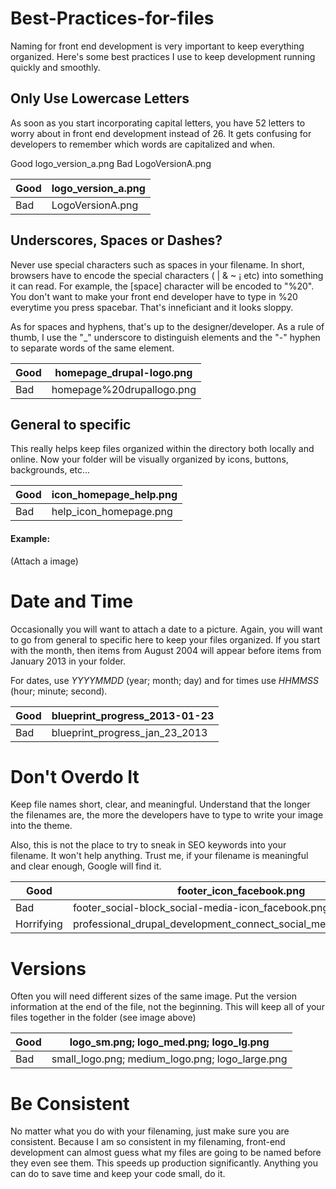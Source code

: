 # Best-Practices-for-files

Naming for front end development is very important to keep everything organized. Here's some best practices I use to keep development running quickly and smoothly.

## Only Use Lowercase Letters
As soon as you start incorporating capital letters, you have 52 letters to worry about in front end development instead of 26. It gets confusing for developers to remember which words are capitalized and when.

Good	logo_version_a.png
Bad	LogoVersionA.png
 
Good | logo_version_a.png | 
--- | --- | 
Bad | LogoVersionA.png |

## Underscores, Spaces or Dashes? 
Never use special characters such as spaces in your filename. In short, browsers have to encode the special characters ( | & ~ ¡ etc) into something it can read. For example, the [space] character will be encoded to "%20". You don't want to make your front end developer have to type in %20 everytime you press spacebar. That's inneficiant and it looks sloppy.

As for spaces and hyphens, that's up to the designer/developer. As a rule of thumb, I use the "_" underscore to distinguish elements and the "-" hyphen to separate words of the same element. 

Good | homepage_drupal-logo.png | 
--- | --- | 
Bad | homepage%20drupallogo.png |

## General to specific 
This really helps keep files organized within the directory both locally and online. Now your folder will be visually organized by icons, buttons, backgrounds, etc...

Good | icon_homepage_help.png | 
--- | --- | 
Bad | help_icon_homepage.png |

#### Example: 
(Attach a image)

# Date and Time
Occasionally you will want to attach a date to a picture. Again, you will want to go from general to specific here to keep your files organized. If you start with the month, then items from August 2004 will appear before items from January 2013 in your folder.

For dates, use *YYYYMMDD* (year; month; day) and for times use *HHMMSS* (hour; minute; second).

Good | blueprint_progress_2013-01-23 | 
--- | --- | 
Bad | blueprint_progress_jan_23_2013 |

# Don't Overdo It
Keep file names short, clear, and meaningful. Understand that the longer the filenames are, the more the developers have to type to write your image into the theme.

Also, this is not the place to try to sneak in SEO keywords into your filename. It won't help anything. Trust me, if your filename is meaningful and clear enough, Google will find it.

Good | footer_icon_facebook.png | 
--- | --- | 
Bad | footer_social-block_social-media-icon_facebook.png |
Horrifying | professional_drupal_development_connect_social_media_facebook.png |

# Versions 
Often you will need different sizes of the same image. Put the version information at the end of the file, not the beginning. This will keep all of your files together in the folder (see image above)

Good | logo_sm.png; logo_med.png; logo_lg.png | 
--- | --- | 
Bad | small_logo.png; medium_logo.png; logo_large.png |

# Be Consistent 
No matter what you do with your filenaming, just make sure you are consistent. Because I am so consistent in my filenaming, front-end development can almost guess what my files are going to be named before they even see them. This speeds up production significantly. Anything you can do to save time and keep your code small, do it.

